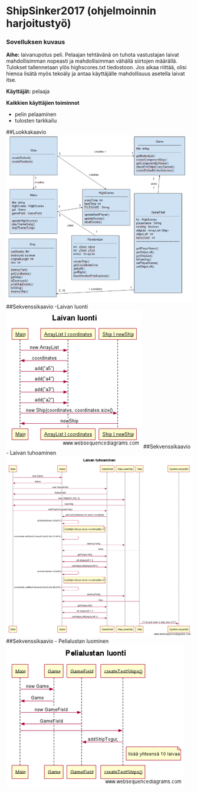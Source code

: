 # ShipSinker2017 (ohjelmoinnin harjoitustyö)

### Sovelluksen kuvaus
**Aihe:** laivanupotus peli. Pelaajan tehtävänä on tuhota vastustajan laivat mahdollisimman nopeasti ja mahdollisimman vähällä siirtojen määrällä. Tulokset tallennetaan ylös highscores.txt tiedostoon. Jos aikaa riittää, olisi hienoa lisätä myös tekoäly ja antaa käyttäjälle mahdollisuus asetella laivat itse.

**Käyttäjät:** pelaaja

**Kaikkien käyttäjien toiminnot**
- pelin pelaaminen
- tulosten tarkkailu

##Luokkakaavio
![luokkakaavio](/dokumentaatio/kuvat/luokkakaavio6.png)
##Sekvenssikaavio -Laivan luonti
![Laivan luonti](/dokumentaatio/kuvat/sekvenssikaavio/laivanluonti.png)
##Sekvenssikaavio - Laivan tuhoaminen
![Laivan tuhoaminen](/dokumentaatio/kuvat/sekvenssikaavio/laivantuhoaminen.png)
##Sekvenssikaavio - Pelialustan luominen
![Pelialustan luonti](/dokumentaatio/kuvat/sekvenssikaavio/pelialustanluonti.png)
